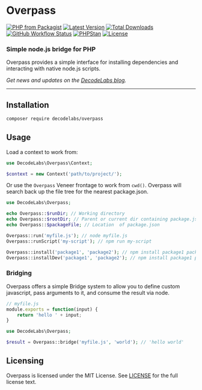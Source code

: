 # Overpass

[![PHP from Packagist](https://img.shields.io/packagist/php-v/decodelabs/overpass?style=flat)](https://packagist.org/packages/decodelabs/overpass)
[![Latest Version](https://img.shields.io/packagist/v/decodelabs/overpass.svg?style=flat)](https://packagist.org/packages/decodelabs/overpass)
[![Total Downloads](https://img.shields.io/packagist/dt/decodelabs/overpass.svg?style=flat)](https://packagist.org/packages/decodelabs/overpass)
[![GitHub Workflow Status](https://img.shields.io/github/actions/workflow/status/decodelabs/overpass/integrate.yml?branch=develop)](https://github.com/decodelabs/overpass/actions/workflows/integrate.yml)
[![PHPStan](https://img.shields.io/badge/PHPStan-enabled-44CC11.svg?longCache=true&style=flat)](https://github.com/phpstan/phpstan)
[![License](https://img.shields.io/packagist/l/decodelabs/overpass?style=flat)](https://packagist.org/packages/decodelabs/overpass)

### Simple node.js bridge for PHP

Overpass provides a simple interface for installing dependencies and interacting with native node.js scripts.

_Get news and updates on the [DecodeLabs blog](https://blog.decodelabs.com)._

---


## Installation

```bash
composer require decodelabs/overpass
```

## Usage

Load a context to work from:

```php
use DecodeLabs\Overpass\Context;

$context = new Context('path/to/project/');
```

Or use the `Overpass` Veneer frontage to work from `cwd()`.
Overpass will search back up the file tree for the nearest package.json.


```php
use DecodeLabs\Overpass;

echo Overpass::$runDir; // Working directory
echo Overpass::$rootDir; // Parent or current dir containing package.json
echo Overpass::$packageFile; // Location  of package.json

Overpass::run('myfile.js'); // node myfile.js
Overpass::runScript('my-script'); // npm run my-script

Overpass::install('package1', 'package2'); // npm install package1 package2
Overpass::installDev('package1', 'package2'); // npm install package1 package2 --save-dev
```

### Bridging

Overpass offers a simple Bridge system to allow you to define custom javascript, pass arguments to it, and consume the result via node.

```javascript
// myfile.js
module.exports = function(input) {
    return 'hello ' + input;
}
```

```php
use DecodeLabs\Overpass;

$result = Overpass::bridge('myfile.js', 'world'); // 'hello world'
```

## Licensing
Overpass is licensed under the MIT License. See [LICENSE](./LICENSE) for the full license text.

